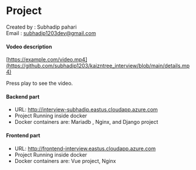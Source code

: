 

# Project
Created by : Subhadip pahari <br>
Email : subhadip1203dev@gmail.com

#### Vodeo description

[https://example.com/video.mp4](https://github.com/subhadip1203/kaizntree_interview/blob/main/details.mp4)

Press play to see the video.


#### Backend part

- URL: http://interview-subhadip.eastus.cloudapp.azure.com
- Project Running inside  docker
- Docker containers are: Mariadb , Nginx, and Django project


#### Frontend part

- URL: http://frontend-interview.eastus.cloudapp.azure.com
- Project Running inside  docker
- Docker containers are: Vue project, Nginx


